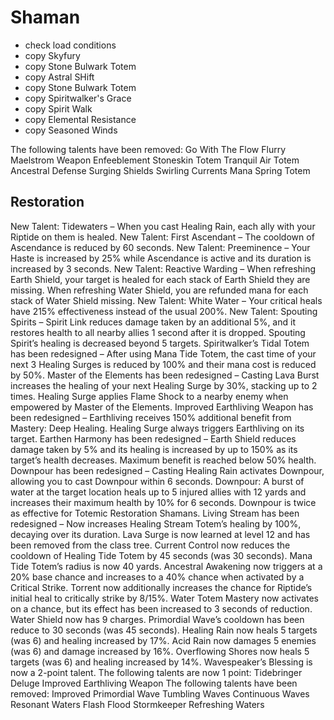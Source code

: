 # Shaman
- check load conditions
- copy Skyfury
- copy Stone Bulwark Totem
- copy Astral SHift
- copy Stone Bulwark Totem
- copy Spiritwalker's Grace
- copy Spirit Walk
- copy Elemental Resistance
- copy Seasoned Winds

The following talents have been removed:
Go With The Flow
Flurry
Maelstrom Weapon
Enfeeblement
Stoneskin Totem
Tranquil Air Totem
Ancestral Defense
Surging Shields
Swirling Currents
Mana Spring Totem

## Restoration
New Talent: Tidewaters – When you cast Healing Rain, each ally with your Riptide on them is healed.
New Talent: First Ascendant – The cooldown of Ascendance is reduced by 60 seconds.
New Talent: Preeminence – Your Haste is increased by 25% while Ascendance is active and its duration is increased by 3 seconds.
New Talent: Reactive Warding – When refreshing Earth Shield, your target is healed for each stack of Earth Shield they are missing. When refreshing Water Shield, you are refunded mana for each stack of Water Shield missing.
New Talent: White Water – Your critical heals have 215% effectiveness instead of the usual 200%.
New Talent: Spouting Spirits – Spirit Link reduces damage taken by an additional 5%, and it restores health to all nearby allies 1 second after it is dropped. Spouting Spirit’s healing is decreased beyond 5 targets.
Spiritwalker’s Tidal Totem has been redesigned – After using Mana Tide Totem, the cast time of your next 3 Healing Surges is reduced by 100% and their mana cost is reduced by 50%.
Master of the Elements has been redesigned – Casting Lava Burst increases the healing of your next Healing Surge by 30%, stacking up to 2 times. Healing Surge applies Flame Shock to a nearby enemy when empowered by Master of the Elements.
Improved Earthliving Weapon has been redesigned – Earthliving receives 150% additional benefit from Mastery: Deep Healing. Healing Surge always triggers Earthliving on its target.
Earthen Harmony has been redesigned – Earth Shield reduces damage taken by 5% and its healing is increased by up to 150% as its target’s health decreases. Maximum benefit is reached below 50% health.
Downpour has been redesigned – Casting Healing Rain activates Downpour, allowing you to cast Downpour within 6 seconds. Downpour: A burst of water at the target location heals up to 5 injured allies with 12 yards and increases their maximum health by 10% for 6 seconds.
Downpour is twice as effective for Totemic Restoration Shamans.
Living Stream has been redesigned – Now increases Healing Stream Totem’s healing by 100%, decaying over its duration.
Lava Surge is now learned at level 12 and has been removed from the class tree.
Current Control now reduces the cooldown of Healing Tide Totem by 45 seconds (was 30 seconds).
Mana Tide Totem’s radius is now 40 yards.
Ancestral Awakening now triggers at a 20% base chance and increases to a 40% chance when activated by a Critical Strike.
Torrent now additionally increases the chance for Riptide’s initial heal to critically strike by 8/15%.
Water Totem Mastery now activates on a chance, but its effect has been increased to 3 seconds of reduction.
Water Shield now has 9 charges.
Primordial Wave’s cooldown has been reduce to 30 seconds (was 45 seconds).
Healing Rain now heals 5 targets (was 6) and healing increased by 17%.
Acid Rain now damages 5 enemies (was 6) and damage increased by 16%.
Overflowing Shores now heals 5 targets (was 6) and healing increased by 14%.
Wavespeaker’s Blessing is now a 2-point talent.
The following talents are now 1 point:
Tidebringer
Deluge
Improved Earthliving Weapon
The following talents have been removed:
Improved Primordial Wave
Tumbling Waves
Continuous Waves
Resonant Waters
Flash Flood
Stormkeeper
Refreshing Waters